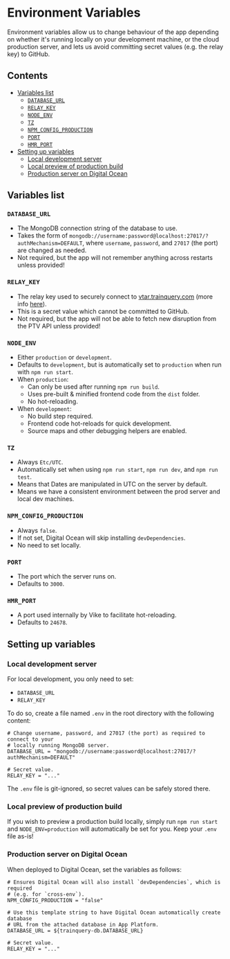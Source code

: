 # Environment Variables <!-- omit in toc -->

Environment variables allow us to change behaviour of the app depending on whether it's running locally on your development machine, or the cloud production server, and lets us avoid committing secret values (e.g. the relay key) to GitHub.

<!-- Table of contents created using "Markdown All in One" VSCode extension. -->
<!-- Command palette: "> Markdown All in One: Update Table of Contents" -->

## Contents <!-- omit in toc -->

- [Variables list](#variables-list)
  - [`DATABASE_URL`](#database_url)
  - [`RELAY_KEY`](#relay_key)
  - [`NODE_ENV`](#node_env)
  - [`TZ`](#tz)
  - [`NPM_CONFIG_PRODUCTION`](#npm_config_production)
  - [`PORT`](#port)
  - [`HMR_PORT`](#hmr_port)
- [Setting up variables](#setting-up-variables)
  - [Local development server](#local-development-server)
  - [Local preview of production build](#local-preview-of-production-build)
  - [Production server on Digital Ocean](#production-server-on-digital-ocean)

## Variables list

### `DATABASE_URL`

- The MongoDB connection string of the database to use.
- Takes the form of `mongodb://username:password@localhost:27017/?authMechanism=DEFAULT`, where `username`, `password`, and `27017` (the port) are changed as needed.
- Not required, but the app will not remember anything across restarts unless provided!

### `RELAY_KEY`

- The relay key used to securely connect to [vtar.trainquery.com](https://vtar.trainquery.com) (more info [here](https://github.com/dan-schel/vic-transport-api-relay)).
- This is a secret value which cannot be committed to GitHub.
- Not required, but the app will not be able to fetch new disruption from the PTV API unless provided!

### `NODE_ENV`

- Either `production` or `development`.
- Defaults to `development`, but is automatically set to `production` when run with `npm run start`.
- When `production`:
  - Can only be used after running `npm run build`.
  - Uses pre-built & minified frontend code from the `dist` folder.
  - No hot-reloading.
- When `development`:
  - No build step required.
  - Frontend code hot-reloads for quick development.
  - Source maps and other debugging helpers are enabled.

### `TZ`

- Always `Etc/UTC`.
- Automatically set when using `npm run start`, `npm run dev`, and `npm run test`.
- Means that Dates are manipulated in UTC on the server by default.
- Means we have a consistent environment between the prod server and local dev machines.

### `NPM_CONFIG_PRODUCTION`

- Always `false`.
- If not set, Digital Ocean will skip installing `devDependencies`.
- No need to set locally.

### `PORT`

- The port which the server runs on.
- Defaults to `3000`.

### `HMR_PORT`

- A port used internally by Vike to facilitate hot-reloading.
- Defaults to `24678`.

## Setting up variables

### Local development server

For local development, you only need to set:

- `DATABASE_URL`
- `RELAY_KEY`

To do so, create a file named `.env` in the root directory with the following content:

```dotenv
# Change username, password, and 27017 (the port) as required to connect to your
# locally running MongoDB server.
DATABASE_URL = "mongodb://username:password@localhost:27017/?authMechanism=DEFAULT"

# Secret value.
RELAY_KEY = "..."
```

The `.env` file is git-ignored, so secret values can be safely stored there.

### Local preview of production build

If you wish to preview a production build locally, simply run `npm run start` and `NODE_ENV=production` will automatically be set for you. Keep your `.env` file as-is!

### Production server on Digital Ocean

When deployed to Digital Ocean, set the variables as follows:

```dotenv
# Ensures Digital Ocean will also install `devDependencies`, which is required
# (e.g. for `cross-env`).
NPM_CONFIG_PRODUCTION = "false"

# Use this template string to have Digital Ocean automatically create database
# URL from the attached database in App Platform.
DATABASE_URL = ${trainquery-db.DATABASE_URL}

# Secret value.
RELAY_KEY = "..."
```

